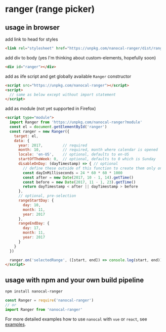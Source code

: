 # ranger (range picker)

## usage in browser

add link to head for styles
```html
<link rel="stylesheet" href="https://unpkg.com/nanocal-ranger/dist/ranger.min.css">
```

add div to body (yes I'm thinking about custom-elements, hopefully soon)
```html
<div id="ranger"></div>
```

add as iife script and get globally available `Ranger` constructor
```html
<script src="https://unpkg.com/nanocal-ranger"></script>
<script>
  // same as below except without import statement
</script>
```

add as module (not yet supported in Firefox)
```html
<script type="module">
  import Ranger from 'https://unpkg.com/nanocal-ranger?module'
  const el = document.getElementById('ranger')
  const ranger = new Ranger({
    target: el,
    data: {
      year: 2017,         // required
      month: 10,          // required, month where calendar is opened
      locale: 'en-US',    // optional, defaults to en-US
      startOfTheWeek: 0,  // optional, defaults to 0 which is Sunday
      disableOnDay: (dayTimestamp) => { // optional
        // define these outside of this function to create them only once
        const dayInMilliseconds = 24 * 60 * 60 * 1000
        const after = new Date(2017, 10 - 1, 14).getTime()
        const before = new Date(2017, 11 - 1, 23).getTime()
        return dayTimestamp < after || dayTimestamp > before
      },
      // optional, pre-selection
      rangeStartDay: {
        day: 10,
        month: 11,
        year: 2017
      },
      rangeEndDay: {
        day: 17,
        month: 11,
        year: 2017
      }
    }
  })

  ranger.on('selectedRange', ([start, end]) => console.log(start, end))
</script>
```

## usage with npm and your own build pipeline

```sh
npm install nanocal-ranger
```

```js
const Ranger = require('nanocal-ranger')
// or
import Ranger from 'nanocal-ranger'
```

For more detailed examples how to use `nanocal` with `vue` or `react`, see [examples](../examples/README.md).
